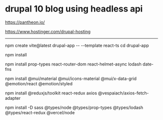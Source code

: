 # drupal 10 blog using headless api

https://pantheon.io/

https://www.hostinger.com/drupal-hosting

-----

npm create vite@latest drupal-app -- --template react-ts
cd drupal-app

npm install

npm install prop-types react-router-dom react-helmet-async lodash date-fns

npm install @mui/material @mui/icons-material @mui/x-data-grid @emotion/react @emotion/styled

npm install @reduxjs/toolkit react-redux axios @vespaiach/axios-fetch-adapter

npm install -D sass @types/node @types/prop-types @types/lodash @types/react-redux @vercel/node



